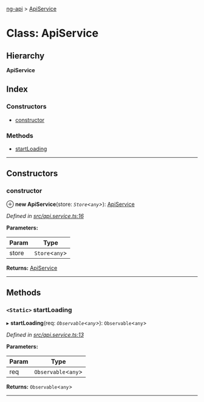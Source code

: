 [ng-api](../README.md) > [ApiService](../classes/apiservice.md)

# Class: ApiService

## Hierarchy

**ApiService**

## Index

### Constructors

* [constructor](apiservice.md#constructor)

### Methods

* [startLoading](apiservice.md#startloading)

---

## Constructors

<a id="constructor"></a>

###  constructor

⊕ **new ApiService**(store: *`Store`<`any`>*): [ApiService](apiservice.md)

*Defined in [src/api.service.ts:16](https://github.com/salsita/ng-modules/blob/34a93e1/libs/ng-api/src/api.service.ts#L16)*

**Parameters:**

| Param | Type |
| ------ | ------ |
| store | `Store`<`any`> |

**Returns:** [ApiService](apiservice.md)

___

## Methods

<a id="startloading"></a>

### `<Static>` startLoading

▸ **startLoading**(req: *`Observable`<`any`>*): `Observable`<`any`>

*Defined in [src/api.service.ts:13](https://github.com/salsita/ng-modules/blob/34a93e1/libs/ng-api/src/api.service.ts#L13)*

**Parameters:**

| Param | Type |
| ------ | ------ |
| req | `Observable`<`any`> |

**Returns:** `Observable`<`any`>

___

